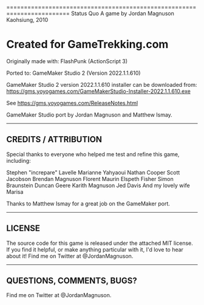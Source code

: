 ========================================================================
Status Quo
A game by Jordan Magnuson 
Kaohsiung, 2010

Created for GameTrekking.com
========================================================================

Originally made with:	FlashPunk (ActionScript 3)

Ported to:		GameMaker Studio 2 (Version 2022.1.1.610)

GameMaker Studio 2 version 2022.1.1.610 installer can be downloaded from:
https://gms.yoyogames.com/GameMakerStudio-Installer-2022.1.1.610.exe

See https://gms.yoyogames.com/ReleaseNotes.html

GameMaker Studio port by Jordan Magnuson and Matthew Ismay.


------------------------------------------------------------------------
CREDITS / ATTRIBUTION
------------------------------------------------------------------------

Special thanks to everyone who helped me test and refine this game, 
including:

Stephen "increpare" Lavelle
Marianne Yahyaoui
Nathan Cooper
Scott Jacobson
Brendan Magnuson
Florent Maurin
Elspeth Fisher
Simon Braunstein
Duncan Geere
Karith Magnuson
Jed Davis
And my lovely wife Marisa

Thanks to Matthew Ismay for a great job on the GameMaker port.


------------------------------------------------------------------------
LICENSE
------------------------------------------------------------------------

The source code for this game is released under the attached MIT license. 
If you find it helpful, or make anything particular with it, I'd love 
to hear about it! Find me on Twitter at @JordanMagnuson.


------------------------------------------------------------------------
QUESTIONS, COMMENTS, BUGS?
------------------------------------------------------------------------

Find me on Twitter at @JordanMagnuson.